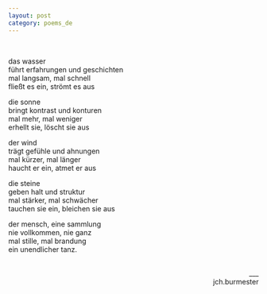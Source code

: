 ```yaml
---
layout: post
category: poems_de
---
```


<br />

das wasser<br />
führt erfahrungen und geschichten<br />
mal langsam, mal schnell<br />
fließt es ein, strömt es aus

die sonne<br />
bringt kontrast und konturen<br />
mal mehr, mal weniger<br />
erhellt sie, löscht sie aus

der wind<br />
trägt gefühle und ahnungen<br />
mal kürzer, mal länger<br />
haucht er ein, atmet er aus

die steine<br />
geben halt und struktur<br />
mal stärker, mal schwächer<br />
tauchen sie ein, bleichen sie aus

der mensch, eine sammlung<br />
nie vollkommen, nie ganz<br />
mal stille, mal brandung<br />
ein unendlicher tanz.

<br />
<div align="right">___
<div align="right">jch.burmester</div>
